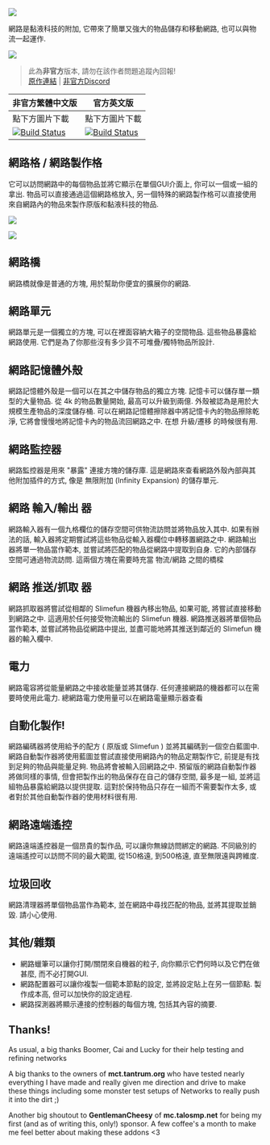 ![](https://github.com/Sefiraat/Networks/blob/master/images/logo/logo_large.png?raw=true)

網路是黏液科技的附加, 它帶來了簡單又強大的物品儲存和移動網路, 也可以與物流一起運作.

![](https://github.com/Sefiraat/Networks/blob/master/images/wiki/setup.png?raw=true)

> 此為**非官方**版本, 請勿在該作者問題追蹤內回報! <br>
> [原作連結](https://github.com/Sefiraat/Networks) | [非官方Discord](https://discord.gg/GF4CwjFXT9)

| 非官方繁體中文版 | 官方英文版 |
| -------- | -------- |
| 點下方圖片下載 | 點下方圖片下載 |
| [![Build Status](https://xMikux.github.io/builds/SlimeTraditionalTranslation/Networks/master/badge.svg)](https://xMikux.github.io/builds/SlimeTraditionalTranslation/Networks/master) | [![Build Status](https://thebusybiscuit.github.io/builds/Sefiraat/Networks/master/badge.svg)](https://thebusybiscuit.github.io/builds/Sefiraat/Networks/master) |

## 網路格 / 網路製作格

它可以訪問網路中的每個物品並將它顯示在單個GUI介面上, 你可以一個或一組的拿出. 物品可以直接通過這個網路格放入, 另一個特殊的網路製作格可以直接使用來自網路內的物品來製作原版和黏液科技的物品.

![](https://github.com/Sefiraat/Networks/blob/master/images/wiki/grid.png?raw=true)

![](https://github.com/Sefiraat/Networks/blob/master/images/wiki/grid_crafting.png?raw=true)

## 網路橋

網路橋就像是普通的方塊, 用於幫助你便宜的擴展你的網路.

## 網路單元
網路單元是一個獨立的方塊, 可以在裡面容納大箱子的空間物品. 這些物品暴露給網路使用. 它們是為了你那些沒有多少貨不可堆疊/獨特物品所設計.

## 網路記憶體外殼
網路記憶體外殼是一個可以在其之中儲存物品的獨立方塊. 記憶卡可以儲存單一類型的大量物品. 從 4k 的物品數量開始, 最高可以升級到兩億. 外殼被認為是用於大規模生產物品的深度儲存桶.
可以在網路記憶體擦除器中將記憶卡內的物品擦除乾淨, 它將會慢慢地將記憶卡內的物品流回網路之中. 在想 升級/遷移 的時候很有用.

## 網路監控器
網路監控器是用來 "暴露" 連接方塊的儲存庫. 這是網路來查看網路外殼內部與其他附加插件的方式, 像是 無限附加 (Infinity Expansion) 的儲存單元.

## 網路 輸入/輸出 器
網路輸入器有一個九格欄位的儲存空間可供物流訪問並將物品放入其中. 如果有辦法的話, 輸入器將定期嘗試將這些物品從輸入器欄位中轉移置網路之中.
網路輸出器將單一物品當作範本, 並嘗試將匹配的物品從網路中提取到自身. 它的內部儲存空間可通過物流訪問.
這兩個方塊在需要時充當 物流/網路 之間的橋樑

## 網路 推送/抓取 器
網路抓取器將嘗試從相鄰的 Slimefun 機器內移出物品, 如果可能, 將嘗試直接移動到網路之中. 這適用於任何接受物流輸出的 Slimefun 機器.
網路推送器將單個物品當作範本, 並嘗試將物品從網路中提出, 並盡可能地將其推送到鄰近的 Slimefun 機器的輸入欄中.

## 電力
網路電容將從能量網路之中接收能量並將其儲存. 任何連接網路的機器都可以在需要時使用此電力.
總網路電力使用量可以在網路電量顯示器查看

## 自動化製作!
網路編碼器將使用給予的配方 ( 原版或 Slimefun ) 並將其編碼到一個空白藍圖中.
網路自動製作器將使用藍圖並嘗試直接使用網路內的物品定期製作它, 前提是有找到足夠的物品與能量足夠. 物品將會被輸入回網路之中.
預留版的網路自動製作器將做同樣的事情, 但會把製作出的物品保存在自己的儲存空間, 最多是一組, 並將這組物品暴露給網路以提供提取. 這對於保持物品只存在一組而不需要製作太多, 或者對於其他自動製作器的使用材料很有用.

## 網路遠端遙控
網路遠端遙控器是一個昂貴的製作品, 可以讓你無線訪問綁定的網路. 不同級別的遠端遙控可以訪問不同的最大範圍, 從150格遠, 到500格遠, 直至無限遠與跨維度.

## 垃圾回收
網路清理器將單個物品當作為範本, 並在網路中尋找匹配的物品, 並將其提取並銷毀. 請小心使用.

## 其他/雜類
- 網路蠟筆可以讓你打開/關閉來自機器的粒子, 向你顯示它們何時以及它們在做甚麼, 而不必打開GUI.
- 網路配置器可以讓你複製一個範本節點的設定, 並將設定貼上在另一個節點. 製作成本高, 但可以加快你的設定過程.
- 網路探測器將顯示連接的控制器的每個方塊, 包括其內容的摘要.


## Thanks!

As usual, a big thanks Boomer, Cai and Lucky for their help testing and refining networks

A big thanks to the owners of **mct.tantrum.org** who have tested nearly everything I have made and really given me direction and drive to make these things including some monster test setups of Networks to really push it into the dirt ;)

Another big shoutout to **GentlemanCheesy** of **mc.talosmp.net** for being my first (and as of writing this, only!) sponsor. A few coffee's a month to make me feel better about making these addons <3
